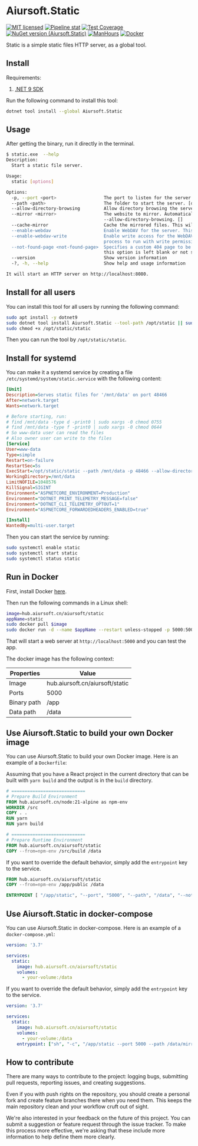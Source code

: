 # Aiursoft.Static

[![MIT licensed](https://img.shields.io/badge/license-MIT-blue.svg)](https://gitlab.aiursoft.cn/aiursoft/static/-/blob/master/LICENSE)
[![Pipeline stat](https://gitlab.aiursoft.cn/aiursoft/static/badges/master/pipeline.svg)](https://gitlab.aiursoft.cn/aiursoft/static/-/pipelines)
[![Test Coverage](https://gitlab.aiursoft.cn/aiursoft/static/badges/master/coverage.svg)](https://gitlab.aiursoft.cn/aiursoft/static/-/pipelines)
[![NuGet version (Aiursoft.Static)](https://img.shields.io/nuget/v/Aiursoft.Static.svg)](https://www.nuget.org/packages/Aiursoft.Static/)
[![ManHours](https://manhours.aiursoft.cn/r/gitlab.aiursoft.cn/aiursoft/Static.svg)](https://gitlab.aiursoft.cn/aiursoft/Static/-/commits/master?ref_type=heads)
[![Docker](https://img.shields.io/badge/docker-latest-blue?logo=docker)](https://hub.aiursoft.cn/#!/taglist/aiursoft/static)

Static is a simple static files HTTP server, as a global tool.

## Install

Requirements:

1. [.NET 9 SDK](http://dot.net/)

Run the following command to install this tool:

```bash
dotnet tool install --global Aiursoft.Static
```

## Usage

After getting the binary, run it directly in the terminal.

```bash
$ static.exe  --help
Description:
  Start a static file server.

Usage:
  static [options]

Options:
  -p, --port <port>                  The port to listen for the server. [default: 8080]
  --path <path>                      The folder to start the server. [default: .]
  --allow-directory-browsing         Allow directory browsing the server files under the path. This options if conflict with --mirror. [default: False]
  --mirror <mirror>                  The website to mirror. Automatically proxy the file if the file is not found in the server. This option if conflict with 
                                     --allow-directory-browsing. []
  --cache-mirror                     Cache the mirrored files. This will save the mirrored files to the server's disk. [default: False]
  --enable-webdav                    Enable WebDAV for the server. This is a read-only WebDAV server. [default: False]
  --enable-webdav-write              Enable write access for the WebDAV server. This will allow the client to write files to the server. However, this requires the server 
                                     process to run with write permission. [default: False]
  --not-found-page <not-found-page>  Specifies a custom 404 page to be served when a requested file is not found. This file should reside in the server's root folder. If 
                                     this option is left blank or not set, a default 404 response will be returned. []
  --version                          Show version information
  -?, -h, --help                     Show help and usage information

It will start an HTTP server on http://localhost:8080.
```

## Install for all users

You can install this tool for all users by running the following command:

```bash
sudo apt install -y dotnet9
sudo dotnet tool install Aiursoft.Static --tool-path /opt/static || sudo dotnet tool update Aiursoft.Static --tool-path /opt/static
sudo chmod +x /opt/static/static
```

Then you can run the tool by `/opt/static/static`.

## Install for systemd

You can make it a systemd service by creating a file `/etc/systemd/system/static.service` with the following content:

```ini
[Unit]
Description=Serves static files for '/mnt/data' on port 48466
After=network.target
Wants=network.target

# Before starting, run:
# find /mnt/data -type d -print0 | sudo xargs -0 chmod 0755
# find /mnt/data -type f -print0 | sudo xargs -0 chmod 0644
# So www-data user can read the files
# Also owner user can write to the files
[Service]
User=www-data
Type=simple
Restart=on-failure
RestartSec=5s
ExecStart=/opt/static/static --path /mnt/data -p 48466 --allow-directory-browsing
WorkingDirectory=/mnt/data
LimitNOFILE=1048576
KillSignal=SIGINT
Environment="ASPNETCORE_ENVIRONMENT=Production"
Environment="DOTNET_PRINT_TELEMETRY_MESSAGE=false"
Environment="DOTNET_CLI_TELEMETRY_OPTOUT=1"
Environment="ASPNETCORE_FORWARDEDHEADERS_ENABLED=true"

[Install]
WantedBy=multi-user.target
```

Then you can start the service by running:

```bash
sudo systemctl enable static
sudo systemctl start static
sudo systemctl status static
```

## Run in Docker

First, install Docker [here](https://docs.docker.com/get-docker/).

Then run the following commands in a Linux shell:

```bash
image=hub.aiursoft.cn/aiursoft/static
appName=static
sudo docker pull $image
sudo docker run -d --name $appName --restart unless-stopped -p 5000:5000 -v /var/www/$appName:/data $image
```

That will start a web server at `http://localhost:5000` and you can test the app.

The docker image has the following context:

| Properties  | Value                                  |
|-------------|----------------------------------------|
| Image       | hub.aiursoft.cn/aiursoft/static        |
| Ports       | 5000                                   |
| Binary path | /app                                   |
| Data path   | /data                                  |

## Use Aiursoft.Static to build your own Docker image

You can use Aiursoft.Static to build your own Docker image. Here is an example of a `Dockerfile`:

Assuming that you have a React project in the current directory that can be built with `yarn build` and the output is in the `build` directory.

```Dockerfile
# ============================
# Prepare Build Environment
FROM hub.aiursoft.cn/node:21-alpine as npm-env
WORKDIR /src
COPY . .
RUN yarn
RUN yarn build

# ============================
# Prepare Runtime Environment
FROM hub.aiursoft.cn/aiursoft/static
COPY --from=npm-env /src/build /data
```

If you want to override the default behavior, simply add the `entrypoint` key to the service.

```Dockerfile
FROM hub.aiursoft.cn/aiursoft/static
COPY --from=npm-env /app/public /data

ENTRYPOINT [ "/app/static", "--port", "5000", "--path", "/data", "--not-found-page", "/404.html" ]
```

## Use Aiursoft.Static in docker-compose

You can use Aiursoft.Static in docker-compose. Here is an example of a `docker-compose.yml`:

```yaml
version: '3.7'

services:
  static:
    image: hub.aiursoft.cn/aiursoft/static
    volumes:
      - your-volume:/data
```

If you want to override the default behavior, simply add the `entrypoint` key to the service.

```yaml
version: '3.7'

services:
  static:
    image: hub.aiursoft.cn/aiursoft/static
    volumes:
      - your-volume:/data
    entrypoint: ["sh", "-c", "/app/static --port 5000 --path /data/mirror/archive.ubuntu.com --allow-directory-browsing"]
```

## How to contribute

There are many ways to contribute to the project: logging bugs, submitting pull requests, reporting issues, and creating suggestions.

Even if you with push rights on the repository, you should create a personal fork and create feature branches there when you need them. This keeps the main repository clean and your workflow cruft out of sight.

We're also interested in your feedback on the future of this project. You can submit a suggestion or feature request through the issue tracker. To make this process more effective, we're asking that these include more information to help define them more clearly.

